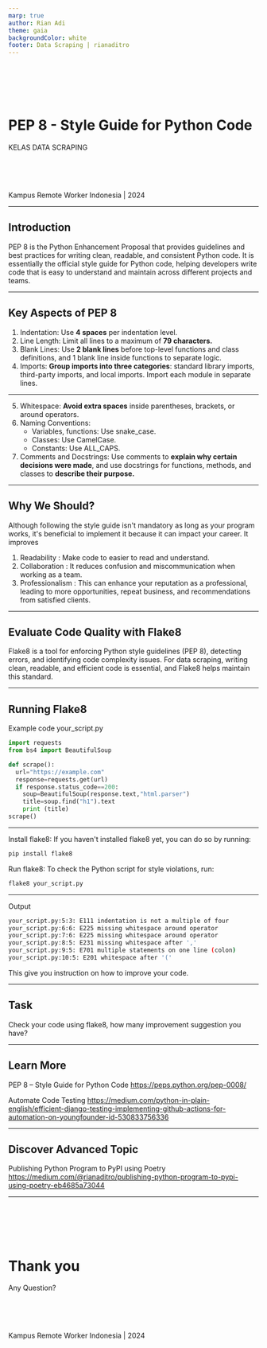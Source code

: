 ```yaml
---
marp: true
author: Rian Adi
theme: gaia
backgroundColor: white
footer: Data Scraping | rianaditro
---
```

<!-- _backgroundColor: grey -->
<!-- _color: white -->
<!-- _paginate: skip -->
<br>
<br>
<br>
<br>

# PEP 8 - Style Guide for Python Code
KELAS DATA SCRAPING
<!-- <br> -->
<br>
<br>
<br>

Kampus Remote Worker Indonesia | 2024

---
<!-- paginate: true -->
## Introduction
PEP 8 is the Python Enhancement Proposal that provides guidelines and best practices for writing clean, readable, and consistent Python code. It is essentially the official style guide for Python code, helping developers write code that is easy to understand and maintain across different projects and teams.

---
## Key Aspects of PEP 8
1. Indentation: Use **4 spaces** per indentation level.
2. Line Length: Limit all lines to a maximum of **79 characters.**
3. Blank Lines: Use **2 blank lines** before top-level functions and class definitions, and 1 blank line inside functions to separate logic.
4. Imports: **Group imports into three categories**: standard library imports, third-party imports, and local imports. Import each module in separate lines.

---
5. Whitespace: **Avoid extra spaces** inside parentheses, brackets, or around operators.
6. Naming Conventions:
    - Variables, functions: Use snake_case.
    - Classes: Use CamelCase.
    - Constants: Use ALL_CAPS.
7. Comments and Docstrings: Use comments to **explain why certain decisions were made**, and use docstrings for functions, methods, and classes to **describe their purpose.**

---
## Why We Should?
Although following the style guide isn't mandatory as long as your program works, it's beneficial to implement it because it can impact your career. It improves 
1. Readability : Make code to easier to read and understand.
2. Collaboration : It reduces confusion and miscommunication when working as a team.
3. Professionalism : This can enhance your reputation as a professional, leading to more opportunities, repeat business, and recommendations from satisfied clients.

---
## Evaluate Code Quality with Flake8
Flake8 is a tool for enforcing Python style guidelines (PEP 8), detecting errors, and identifying code complexity issues. For data scraping, writing clean, readable, and efficient code is essential, and Flake8 helps maintain this standard.

---
## Running Flake8
Example code your_script.py
```python
import requests
from bs4 import BeautifulSoup

def scrape():
  url="https://example.com"
  response=requests.get(url)
  if response.status_code==200:
    soup=BeautifulSoup(response.text,"html.parser")
    title=soup.find("h1").text
    print (title)
scrape()
```

---
Install flake8: If you haven't installed flake8 yet, you can do so by running:
```bash
pip install flake8
```
Run flake8: To check the Python script for style violations, run:
```bash
flake8 your_script.py
```
---
Output
```bash
your_script.py:5:3: E111 indentation is not a multiple of four
your_script.py:6:6: E225 missing whitespace around operator
your_script.py:7:6: E225 missing whitespace around operator
your_script.py:8:5: E231 missing whitespace after ','
your_script.py:9:5: E701 multiple statements on one line (colon)
your_script.py:10:5: E201 whitespace after '('
```
This give you instruction on how to improve your code.

---
## Task
Check your code using flake8, how many improvement suggestion you have?

---
## Learn More
PEP 8 – Style Guide for Python Code
https://peps.python.org/pep-0008/

Automate Code Testing
https://medium.com/python-in-plain-english/efficient-django-testing-implementing-github-actions-for-automation-on-youngfounder-id-530833756336

---
## Discover Advanced Topic
Publishing Python Program to PyPI using Poetry
https://medium.com/@rianaditro/publishing-python-program-to-pypi-using-poetry-eb4685a73044

---
<!-- _backgroundColor: grey -->
<!-- _color: white -->
<!-- _paginate: false -->
<br>
<br>
<br>
<br>

# Thank you
Any Question?
<!-- <br> -->
<br>
<br>
<br>

Kampus Remote Worker Indonesia | 2024

